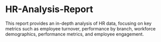 # HR-Analysis-Report
This report provides an in-depth analysis of HR data, focusing on key metrics such as employee turnover, performance by branch, workforce demographics, performance metrics, and employee engagement. 
